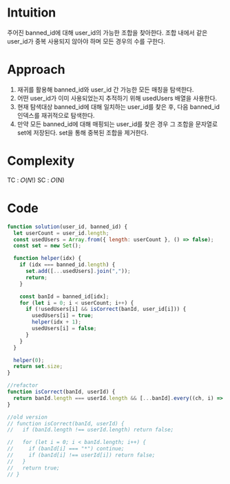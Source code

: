 # Intuition

주어진 banned_id에 대해 user_id의 가능한 조합을 찾아한다.
조합 내에서 같은 user_id가 중복 사용되지 않아야 하며 모든 경우의 수를 구한다.

# Approach

1. 재귀를 활용해 banned_id와 user_id 간 가능한 모든 매칭을 탐색한다.
2. 어떤 user_id가 이미 사용되었는지 추적하기 위해 usedUsers 배열을 사용한다.
3. 현재 탐색대상 banned_id에 대해 일치하는 user_id를 찾은 후, 다음 banned_id 인덱스를 재귀적으로 탐색한다.
4. 만약 모든 banned_id에 대해 매핑되는 user_id를 찾은 경우 그 조합을 문자열로 set에 저장된다. set을 통해 중복된 조합을 제거한다.

# Complexity

TC : 𝑂(𝑁!)
SC : 𝑂(N)

# Code

```js
function solution(user_id, banned_id) {
  let userCount = user_id.length;
  const usedUsers = Array.from({ length: userCount }, () => false);
  const set = new Set();

  function helper(idx) {
    if (idx === banned_id.length) {
      set.add([...usedUsers].join(","));
      return;
    }

    const banId = banned_id[idx];
    for (let i = 0; i < userCount; i++) {
      if (!usedUsers[i] && isCorrect(banId, user_id[i])) {
        usedUsers[i] = true;
        helper(idx + 1);
        usedUsers[i] = false;
      }
    }
  }

  helper(0);
  return set.size;
}

//refactor
function isCorrect(banId, userId) {
  return banId.length === userId.length && [...banId].every((ch, i) => ch === "*" || ch === userId[i]);
}

//old version
// function isCorrect(banId, userId) {
//   if (banId.length !== userId.length) return false;

//   for (let i = 0; i < banId.length; i++) {
//     if (banId[i] === "*") continue;
//     if (banId[i] !== userId[i]) return false;
//   }
//   return true;
// }
```
